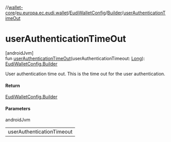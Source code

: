 //[wallet-core](../../../../index.md)/[eu.europa.ec.eudi.wallet](../../index.md)/[EudiWalletConfig](../index.md)/[Builder](index.md)/[userAuthenticationTimeOut](user-authentication-time-out.md)

# userAuthenticationTimeOut

[androidJvm]\
fun [userAuthenticationTimeOut](user-authentication-time-out.md)(userAuthenticationTimeout: [Long](https://kotlinlang.org/api/latest/jvm/stdlib/kotlin/-long/index.html)): [EudiWalletConfig.Builder](index.md)

User authentication time out. This is the time out for the user authentication.

#### Return

[EudiWalletConfig.Builder](index.md)

#### Parameters

androidJvm

| |
|---|
| userAuthenticationTimeout |
